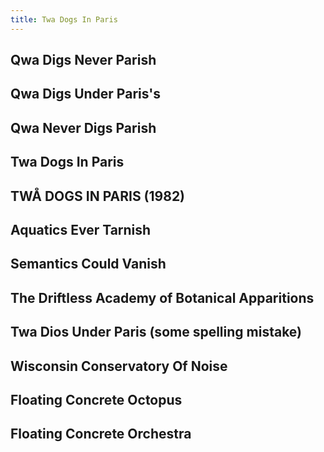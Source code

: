 ```yaml
---
title: Twa Dogs In Paris
---
```


## Qwa Digs Never Parish
## Qwa Digs Under Paris's
## Qwa Never Digs Parish
## Twa Dogs In Paris
## TWÅ DOGS IN PARIS (1982)
## Aquatics Ever Tarnish
## Semantics Could Vanish
## The Driftless Academy of Botanical Apparitions
## Twa Dios Under Paris (some spelling mistake)
## Wisconsin Conservatory Of Noise
## Floating Concrete Octopus
## Floating Concrete Orchestra
